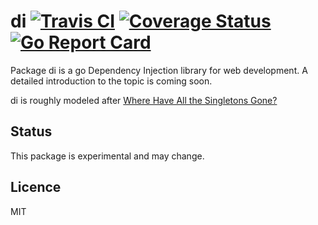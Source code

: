 # di [![Travis CI](https://travis-ci.org/kkrs/di.svg?branch=master)](https://travis-ci.org/kkrs/di) [![Coverage Status](https://coveralls.io/repos/github/kkrs/di/badge.svg?branch=master)](https://coveralls.io/github/kkrs/di?branch=master) [![Go Report Card](https://goreportcard.com/badge/github.com/kkrs/di)](https://goreportcard.com/report/github.com/kkrs/di)

Package di is a go Dependency Injection library for web development. A detailed
introduction to the topic is coming soon.

di is roughly modeled after
[Where Have All the Singletons Gone?](http://misko.hevery.com/2008/08/21/where-have-all-the-singletons-gone/)

## Status
This package is experimental and may change.

## Licence
MIT
